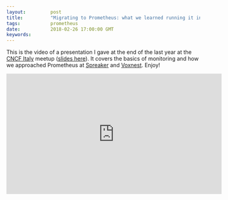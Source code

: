 ```yaml
---
layout:         post
title:          "Migrating to Prometheus: what we learned running it in production (the video)"
tags:           prometheus
date:           2018-02-26 17:00:00 GMT
keywords:
---
```


This is the video of a presentation I gave at the end of the last year at the [CNCF Italy](https://www.meetup.com/CNCF-Italy/) meetup ([slides here](/migrating-to-prometheus-what-we-learned-running-it-in-production.html)). It covers the basics of monitoring and how we approached Prometheus at [Spreaker](https://www.spreaker.com) and [Voxnest](https://www.voxnest.com). Enjoy!

<iframe width="560" height="315" src="https://www.youtube.com/embed/Q45T6nCgvOw" frameborder="0" allow="autoplay; encrypted-media" allowfullscreen></iframe>
